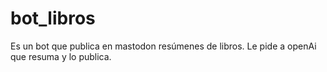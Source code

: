 # bot_libros
Es un bot que publica en mastodon resúmenes de libros. Le pide a openAi que resuma y lo publica.
